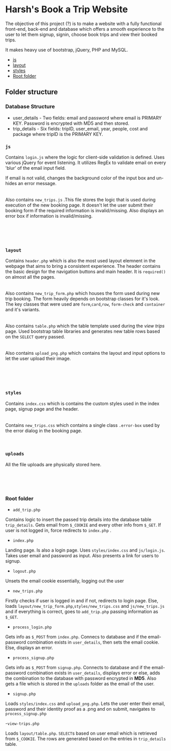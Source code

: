# Harsh's Book a Trip Website

The objective of this project (?) is to make a website with a fully functional front-end, back-end and database which offers a smooth experience to the user to let them signup, signin, choose book trips and view their booked trips.

It makes heavy use of bootstrap, jQuery, PHP and MySQL.

- [js](#js)
- [layout](#layout)
- [styles](#styles)
- [Root folder](#root-folder)

## Folder structure

### Database Structure

- user_details - Two fields: email and password where email is PRIMARY KEY. Password is encrypted with MD5 and then stored.
- trip_details - Six fields: tripID, user_email, year, people, cost and package where tripID is the PRIMARY KEY.

### `js`

Contains `login.js`
where the logic for client-side validation is defined.
Uses various jQuery for event listening. It utilizes RegEx to validate email on every 'blur' of the email input field.

If email is not valid, changes the background color of the input box and un-hides an error message.
<br/><br/></br>
Also contains `new_trips.js` .This file stores the logic that is used during execution of the new booking page. It doesn't let the user submit their booking form if the required information is invalid/missing. Also displays an error box if information is invalid/missing.
<br/><br><br/></br></br>

### `layout`

Contains `header.php` which is also the most used layout elemnent in the webpage that aims to bring a consistent experience. The header contains the basic design for the navigation buttons and main header. It is `required()` on almost all the pages.
<br/><br/><br/>
Also contains `new_trip_form.php` which houses the form used during new trip booking. The form heavily depends on bootstrap classes for it's look. The key classes that were used are `form`,`card`,`row`, `form-check` and `container` and it's variants.
<br/><br><br/>
Also contains `table.php` which the table template used during the _view trips_ page. Used bootstrap table libraries and generates new table rows based on the `SELECT` query passed.
<br/><br><br/>
Also contains `upload_png.php` which contains the layout and input options to let the user upload their image.
<br/><br><br/></br></br>

### `styles`

Contains `index.css` which is contains the custom styles used in the index page, signup page and the header.
<br/><br><br/>
Contains `new_trips.css` which contains a single class `.error-box` used by the error dialog in the booking page.
<br/><br><br/>

### `uploads`

All the file uploads are physically stored here.

<br/><br><br/>

### Root folder

- `add_trip.php`

Contains logic to insert the passed trip details into the database table `trip_details`. Gets email from `$_COOKIE` and every other info from `$_GET`. If user is not logged in, force redirects to `index.php` .

- `index.php`

Landing page. Is also a login page. Uses `styles/index.css` and `js/login.js`.
Takes user email and password as input. Also presents a link for users to signup.

- `logout.php`

Unsets the email cookie essentially, logging out the user

- `new_trips.php`

Firstly checks if user is logged in and if not, redirects to login page. Else, loads `layout/new_trip_form.php`,`styles/new_trips.css` and `js/new_trips.js` and if everything is correct, goes to `add_trip.php` passing information as `$_GET`.

- `process_login.php`

Gets info as `$_POST` from `index.php`. Connecs to database and if the email-password combination exists in `user_details`, then sets the email cookie. Else, displays an error.

- `process_signup.php`

Gets info as `$_POST` from `signup.php`. Connects to database and if the email-password combination exists in `user_details`, displays error or else, adds the combination to the database with password encrypted in **MD5**.
Also gets a file which is stored in the `uploads` folder as the email of the user.

- `signup.php`

Loads `styles/index.css` and `upload_png.php`. Lets the user enter their email, password and their identity proof as a .png and on submit, navigates to `process_signup.php`

-`view-trips.php`

Loads `layout/table.php`. `SELECT`s based on user email which is retrieved from `$_COOKIE`. The rows are generated based on the entries in `trip_details` table.
